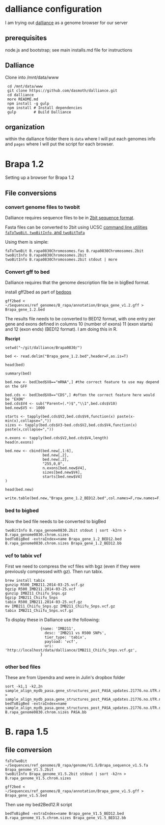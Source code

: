 # dalliance configuration

I am trying out [dalliance](http://www.bioalliance.org) as a genome browser for our server

## prerequisites

node.js and bootstrap; see main installs.md file for instructions

## Dalliance

Clone into /mnt/data/www

     cd /mnt/data/www
     git clone https://github.com/dasmoth/dalliance.git
     cd dalliance
     more README.md
     npm install -g gulp
     npm install # Install dependencies
     gulp        # Build Dalliance
     
## organization

within the dalliance folder there is `data` where I will put each genomes info and `pages` where I will put the script for each browser.

# Brapa 1.2

Setting up a browser for Brapa 1.2

## File conversions

### convert genome files to twobit
Dalliance requires sequence files to be in [2bit sequence format](http://genome.ucsc.edu/goldenpath/help/twoBit.html).

Fasta files can be converted to 2bit using UCSC [command line utilities `faToTwoBit`, `twoBitInfo`, and `twoBitToFa`](http://hgdownload.soe.ucsc.edu/admin/exe/)

Using them is simple:
	
	faToTwoBit B.rapa0830Chromosomes.fas B.rapa0830Chromosomes.2bit
	twoBitInfo B.rapa0830Chromosomes.2bit
	twoBitInfo B.rapa0830Chromosomes.2bit stdout | more
	
### Convert gff to bed
Dalliance requires that the genome description file be in bigBed format.

install gff2bed as part of [bedops](http://bedops.readthedocs.org/en/latest/content/reference/file-management/conversion/gff2bed.html)

    gff2bed < ~/Sequences/ref_genomes/B_rapa/annotation/Brapa_gene_v1.2.gff > Brapa_gene_1.2.bed

The results file needs to be converted to BED12 format, with one entry per gene and exons defined in columns 10 (number of exons) 11 (exon starts) and 12 (exon ends) (BED12 format).  I am doing this in R.

__Rscript__

	setwd("~/git/dalliance/Brapa0830/")
	
	bed <- read.delim("Brapa_gene_1.2.bed",header=F,as.is=T)
	
	head(bed)
	
	summary(bed)
	
	bed.new <- bed[bed$V8=="mRNA",] #the correct feature to use may depend on the GFF
	
	bed.cds <- bed[bed$V8=="CDS",] #often the correct feature here would be "EXON"
	bed.cds$V4 <- sub("Parent=(.*)$","\\1",bed.cds$V10)
	bed.new$V5 <- 1000
	  
	starts <- tapply(bed.cds$V2,bed.cds$V4,function(x) paste(x-min(x),collapse=","))
	sizes <- tapply(bed.cds$V3-bed.cds$V2,bed.cds$V4,function(x) paste(x,collapse=","))
		
	n.exons <- tapply(bed.cds$V2,bed.cds$V4,length)
	head(n.exons)
	
	bed.new <- cbind(bed.new[,1:6],
	                 bed.new[,2],
	                 bed.new[,2],
	                 "255,0,0",
	                 n.exons[bed.new$V4],
	                 sizes[bed.new$V4],
	                 starts[bed.new$V4]
	)
	
	head(bed.new)
	
	write.table(bed.new,"Brapa_gene_1.2_BED12.bed",col.names=F,row.names=F,sep="\t",quote=F)


### bed to bigbed

Now the bed file needs to be converted to bigBed

    twoBitInfo B.rapa_genome0830.2bit stdout | sort -k2rn > B.rapa_genome0830.chrom.sizes
    bedToBigBed -extraIndex=name Brapa_gene_1.2_BED12.bed B.rapa_genome0830.chrom.sizes Brapa_gene_1.2_BED12.bb
    

### vcf to tabix vcf

First we need to compress the vcf files with bgz (even if they were previously compressed with gz).  Then run tabix.

	brew install tabix
	gunzip R500_IMB211.2014-03-25.vcf.gz
	bgzip R500_IMB211.2014-03-25.vcf
	gunzip IMB211_Chiifu_Snps.gz
	bgzip IMB211_Chiifu_Snps
	tabix R500_IMB211.2014-03-25.vcf.gz
	mv IMB211_Chiifu_Snps.gz IMB211_Chiifu_Snps.vcf.gz
	tabix IMB211_Chiifu_Snps.vcf.gz
	
To display these in Dalliance use the following:

                    {name: 'IMB211',
                      desc: 'IMB211 vs R500 SNPs',
                      tier_type: 'tabix',
                      payload: 'vcf',
                      uri: 'http://localhost/data/dalliance/IMB211_Chiifu_Snps.vcf.gz',
                    }
    
### other bed files

These are from Upendra and were in Julin's dropbox folder

    sort -k1,1 -k2,2n sample_align_mydb_pasa.gene_structures_post_PASA_updates.21776.no.UTR.no.novel.gff3_bed3.RSEM.isoforms.filtered.dplyr.isoforms.renamed.bed > sample_align_mydb_pasa.gene_structures_post_PASA_updates.21776.no.UTR.no.novel.gff3_bed3.RSEM.isoforms.filtered.dplyr.isoforms.renamed.sorted.bed
    bedToBigBed -extraIndex=name sample_align_mydb_pasa.gene_structures_post_PASA_updates.21776.no.UTR.no.novel.gff3_bed3.RSEM.isoforms.filtered.dplyr.isoforms.renamed.sorted.bed B.rapa_genome0830.chrom.sizes PASA.bb
    
# B. rapa 1.5

## file conversion

    faToTwoBit ~/Sequences/ref_genomes/B_rapa/genome/V1.5/Brapa_sequence_v1.5.fa Brapa_genome_V1.5.2bit
    twoBitInfo Brapa_genome_V1.5.2bit stdout | sort -k2rn > B.rapa_genome_V1.5.chrom.sizes
    
    gff2bed < ~/Sequences/ref_genomes/B_rapa/annotation/Brapa_gene_v1.5.gff > Brapa_gene_v1.5.bed

Then use my bed2Bed12.R script

    bedToBigBed -extraIndex=name Brapa_gene_V1.5_BED12.bed B.rapa_genome_V1.5.chrom.sizes Brapa_gene_V1.5_BED12.bb

    
    
    

